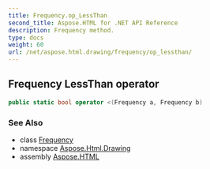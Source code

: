 ```yaml
---
title: Frequency.op_LessThan
second_title: Aspose.HTML for .NET API Reference
description: Frequency method. 
type: docs
weight: 60
url: /net/aspose.html.drawing/frequency/op_lessthan/
---
```

## Frequency LessThan operator

```csharp
public static bool operator <(Frequency a, Frequency b)
```

### See Also

* class [Frequency](../)
* namespace [Aspose.Html.Drawing](../../frequency/)
* assembly [Aspose.HTML](../../../)
